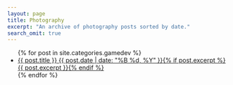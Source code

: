 ```yaml
---
layout: page
title: Photography
excerpt: "An archive of photography posts sorted by date."
search_omit: true
---
```


<ul class="post-list">
{% for post in site.categories.gamedev %} 
  <li><article><a href="{{ site.url }}{{ post.url }}">{{ post.title }} <span class="entry-date"><time datetime="{{ post.date | date_to_xmlschema }}">{{ post.date | date: "%B %d, %Y" }}</time></span>{% if post.excerpt %} <span class="excerpt">{{ post.excerpt }}</span>{% endif %}</a></article></li>
{% endfor %}
</ul>
